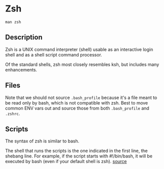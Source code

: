# Zsh

```
man zsh
```

## Description
Zsh is a UNIX command interpreter (shell) usable as an interactive login shell
and as a shell script command processor.

Of the standard shells, zsh most closely resembles ksh, but includes many
enhancements.

## Files
Note that we should not source `.bash_profile` because it's a file meant to be
read only by bash, which is not compatible with zsh.
Best to move common ENV vars out and source those from both `.bash_profile` and
`.zshrc`.


## Scripts
The syntax of zsh is similar to bash.

The shell that runs the scripts is the one indicated in the first line, the
shebang line. For example, if the script starts with #!/bin/bash,
it will be executed by bash (even if your default shell is zsh).
[source](https://unix.stackexchange.com/questions/38172/switching-to-zsh-are-all-bash-scripts-compatible-with-zs://unix.stackexchange.com/questions/38172/switching-to-zsh-are-all-bash-scripts-compatible-with-zsh)
